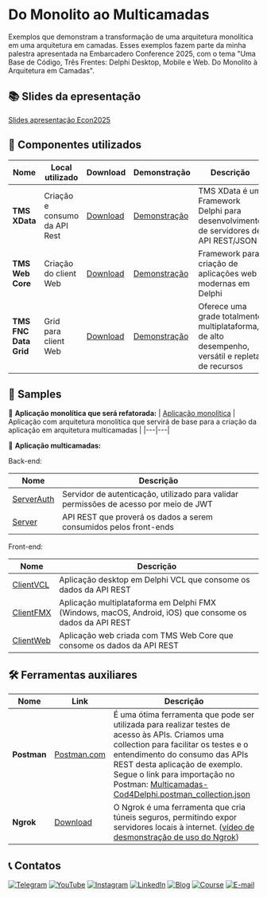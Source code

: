 # Do Monolito ao Multicamadas

Exemplos que demonstram a transformação de uma arquitetura monolítica em uma arquitetura em camadas. Esses exemplos fazem parte da minha palestra apresentada na Embarcadero Conference 2025, com o tema "Uma Base de Código, Três Frentes: Delphi Desktop, Mobile e Web. Do Monolito à Arquitetura em Camadas".

## 📚 Slides da epresentação
[Slides apresentação Econ2025](Extras/Econ2025-Cesar-Cardoso.pdf)

## 🔷 Componentes utilizados
| Nome              | Local utilizado               | Download                                                          | Demonstração                                                                                        | Descrição                                                                                       |
|-------------------|-------------------------------| ------------------------------------------------------------------|-----------------------------------------------------------------------------------------------------|-------------------------------------------------------------------------------------------------|
| **TMS XData**         | Criação e consumo da API Rest | [Download](https://www.tmssoftware.com/site/xdata.asp)            | [Demonstração](https://www.youtube.com/watch?v=cwb6_SKbB6A&list=PLLHSz4dOnnN2Xlf7OX47cF20gbmz9-9z0) | TMS XData é um Framework Delphi para desenvolvimento de servidores de API REST/JSON             |
| **TMS Web Core**  | Criação do client Web         | [Download](https://www.tmssoftware.com/site/tmswebcore.asp)       | [Demonstração](https://www.youtube.com/watch?v=n51xdFBRzX0&list=PLLHSz4dOnnN2Xlf7OX47cF20gbmz9-9z0) | Framework para criação de aplicações web modernas em Delphi                                     |
| **TMS FNC Data Grid** | Grid para client Web          | [Download](https://github.com/Code4Delphi/TMS-FNC-DataGridSample) | [Demonstração](https://www.youtube.com/watch?v=gB2Fz69LlDs&list=PLLHSz4dOnnN2Xlf7OX47cF20gbmz9-9z0) | Oferece uma grade totalmente multiplataforma, de alto desempenho, versátil e repleta de recursos|


## 🔶 Samples
🔸 **Aplicação monolítica que será refatorada:** 
| [Aplicação monolítica](Samples/Monolito) | Aplicação com arquitetura monolítica que servirá de base para a criação da aplicação em arquitetura multicamadas |
|---|---| 


🔸 **Aplicação multicamadas:**

Back-end:

| Nome | Descrição |
|------|-----------|
| [ServerAuth](Samples/Multicamadas/ServerAuth) | Servidor de autenticação, utilizado para validar permissões de acesso por meio de JWT |
| [Server](Samples/Multicamadas/Server)         | API REST que proverá os dados a serem consumidos pelos front-ends                     |

Front-end:

| Nome | Descrição |
|------|-----------|
| [ClientVCL](Samples/Multicamadas/ClientVCL) | Aplicação desktop em Delphi VCL que consome os dados da API REST |
| [ClientFMX](Samples/Multicamadas/ClientFMX) | Aplicação multiplataforma em Delphi FMX (Windows, macOS, Android, iOS) que consome os dados da API REST |
| [ClientWeb](Samples/Multicamadas/ClientWeb) | Aplicação web criada com TMS Web Core que consome os dados da API REST |


## 🛠️ Ferramentas auxiliares
| Nome              | Link                                                              | Descrição                                                                                       |
|-------------------| ------------------------------------------------------------------|-------------------------------------------------------------------------------------------------|
| **Postman**       | [Postman.com](https://www.postman.com/)                           | É uma ótima ferramenta que pode ser utilizada para realizar testes de acesso às APIs. Criamos uma collection para facilitar os testes e o entendimento do consumo das APIs REST desta aplicação de exemplo. Segue o link para importação no Postman: [Multicamadas-Cod4Delphi.postman_collection.json](Extras/Multicamadas-Cod4Delphi.postman_collection.json)|
| **Ngrok** | [Download](https://ngrok.com/downloads/) | O Ngrok é uma ferramenta que cria túneis seguros, permitindo expor servidores locais à internet. ([vídeo de desmonstração de uso do Ngrok](https://youtu.be/9KxcsnSL_5U?si=8PGvonKkc-IzmGsl&t=516)) |




## 📞 Contatos
[![Telegram](https://img.shields.io/badge/Telegram-Join-blue?logo=telegram)](https://t.me/Code4Delphi)
[![YouTube](https://img.shields.io/badge/YouTube-Join-red?logo=youtube&logoColor=red)](https://www.youtube.com/@code4delphi)
[![Instagram](https://img.shields.io/badge/Intagram-Follow-red?logo=instagram&logoColor=pink)](https://www.instagram.com/code4delphi/)
[![LinkedIn](https://img.shields.io/badge/LinkedIn-Connect-blue)](https://www.linkedin.com/in/cesar-cardoso-dev)
[![Blog](https://img.shields.io/badge/Blog-Code4Delphi-F00?logo=delphi)](https://code4delphi.com.br/blog/)
[![Course](https://img.shields.io/badge/Course-Delphi-F00?logo=delphi)](https://go.hotmart.com/U81331747Y?dp=1)
[![E-mail](https://img.shields.io/badge/E--mail-Send-yellowgreen?logo=maildotru&logoColor=yellowgreen)](mailto:contato@code4delphi.com.br)
